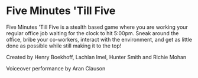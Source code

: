# Five Minutes 'Till Five
Five Minutes 'Till Five is a stealth based game where you are working your regular office job waiting for the clock to hit 5:00pm. Sneak around the office, bribe your co-workers, interact with the environment, and get as little done as possible while still making it to the top!

Created by Henry Boekhoff, Lachlan Imel, Hunter Smith and Richie Mohan

Voiceover performance by Aran Clauson
